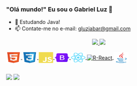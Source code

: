 ### "Olá mundo!" Eu sou o Gabriel Luz 👋


- 🌱 Estudando Java!
- 📫 Contate-me no e-mail: gluzjabar@gmail.com

<div align="center">
  <a href="https://github.com/GabrielLJ">
  <img height="180em" src="https://github-readme-stats.vercel.app/api?username=GabrielLJ&show_icons=true&theme=tokyonight&include_all_commits=true&count_private=true"/>
  <img height="180em" src="https://github-readme-stats.vercel.app/api/top-langs/?username=GabrielLJ&layout=compact&langs_count=7&theme=tokyonight"/>
</div>
  
<div style="display: inline_block"><br>
  <img align="center" alt="R-HTML" height="30" width="40" src="https://raw.githubusercontent.com/devicons/devicon/master/icons/html5/html5-original.svg">
  <img align="center" alt="R-CSS" height="30" width="40" src="https://raw.githubusercontent.com/devicons/devicon/master/icons/css3/css3-original.svg">
  <img align="center" alt="R-Js" height="30" width="40" src="https://raw.githubusercontent.com/devicons/devicon/master/icons/javascript/javascript-plain.svg">
  <img align="center" alt="R-Python" height="30" width="40" src="https://raw.githubusercontent.com/devicons/devicon/master/icons/bootstrap/bootstrap-original.svg">
  <img align="center" alt="R-React" height="30" width="40" src="https://raw.githubusercontent.com/devicons/devicon/master/icons/react/react-original.svg">
  <img align="center" alt="R-React" height="30" width="40" src="https://cdn.jsdelivr.net/gh/devicons/devicon/icons/nodejs/nodejs-original.svg" />
  <img align="center" alt="R-Python" height="30" width="40" src="https://raw.githubusercontent.com/devicons/devicon/master/icons/java/java-original.svg">
</div>
  
##

<div> 
<a href = "mailto:gluzjabar@gmail.com.com"><img src="https://img.shields.io/badge/-Gmail-%23333?style=for-the-badge&logo=gmail&logoColor=white" target="_blank"></a>
  <a href="https://www.linkedin.com/in/gabriel-luz-jabar-8659b01b2" target="_blank"><img src="https://img.shields.io/badge/-LinkedIn-%230077B5?style=for-the-badge&logo=linkedin&logoColor=white" target="_blank"></a>  
</div>
  
